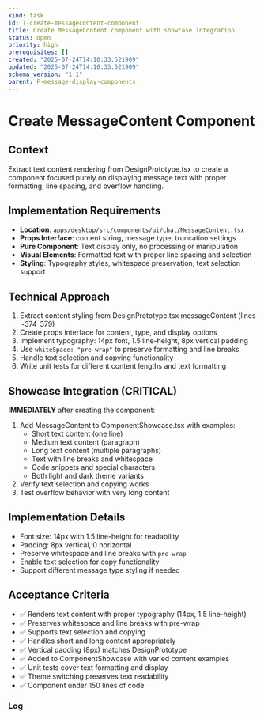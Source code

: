 ```yaml
---
kind: task
id: T-create-messagecontent-component
title: Create MessageContent component with showcase integration
status: open
priority: high
prerequisites: []
created: "2025-07-24T14:10:33.521909"
updated: "2025-07-24T14:10:33.521909"
schema_version: "1.1"
parent: F-message-display-components
---
```


# Create MessageContent Component

## Context

Extract text content rendering from DesignPrototype.tsx to create a component focused purely on displaying message text with proper formatting, line spacing, and overflow handling.

## Implementation Requirements

- **Location**: `apps/desktop/src/components/ui/chat/MessageContent.tsx`
- **Props Interface**: content string, message type, truncation settings
- **Pure Component**: Text display only, no processing or manipulation
- **Visual Elements**: Formatted text with proper line spacing and selection
- **Styling**: Typography styles, whitespace preservation, text selection support

## Technical Approach

1. Extract content styling from DesignPrototype.tsx messageContent (lines ~374-379)
2. Create props interface for content, type, and display options
3. Implement typography: 14px font, 1.5 line-height, 8px vertical padding
4. Use `whiteSpace: "pre-wrap"` to preserve formatting and line breaks
5. Handle text selection and copying functionality
6. Write unit tests for different content lengths and text formatting

## Showcase Integration (CRITICAL)

**IMMEDIATELY** after creating the component:

1. Add MessageContent to ComponentShowcase.tsx with examples:
   - Short text content (one line)
   - Medium text content (paragraph)
   - Long text content (multiple paragraphs)
   - Text with line breaks and whitespace
   - Code snippets and special characters
   - Both light and dark theme variants
2. Verify text selection and copying works
3. Test overflow behavior with very long content

## Implementation Details

- Font size: 14px with 1.5 line-height for readability
- Padding: 8px vertical, 0 horizontal
- Preserve whitespace and line breaks with `pre-wrap`
- Enable text selection for copy functionality
- Support different message type styling if needed

## Acceptance Criteria

- ✅ Renders text content with proper typography (14px, 1.5 line-height)
- ✅ Preserves whitespace and line breaks with pre-wrap
- ✅ Supports text selection and copying
- ✅ Handles short and long content appropriately
- ✅ Vertical padding (8px) matches DesignPrototype
- ✅ Added to ComponentShowcase with varied content examples
- ✅ Unit tests cover text formatting and display
- ✅ Theme switching preserves text readability
- ✅ Component under 150 lines of code

### Log
